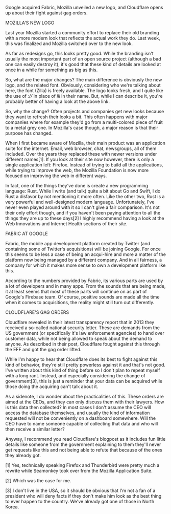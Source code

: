 Google acquired Fabric, Mozilla unveiled a new logo, and Cloudflare opens up about their fight against gag orders.



MOZILLA'S NEW LOGO


Last year Mozilla started a community effort to replace their old branding with a more modern look that reflects the actual work they do. Last week, this was finalized and Mozilla switched over to the new look.

As far as redesigns go, this looks pretty good. While the branding isn't usually the most important part of an open source project (although a bad one can easily destroy it), it's good that these kind of details are looked at once in a while for something as big as this.

So, what are the major changes? The main difference is obviously the new logo, and the related font. Obviously, considering who we're talking about here, the font (Zilla) is freely available. The logo looks fresh, and I quite like the use of _://_ in place of _ill_ in their name. But, while I can describe it, you're probably better of having a look at the above link.

So, why the change? Often projects and companies get new looks because they want to refresh their looks a bit. This often happens with major companies where for example they'd go from a multi-colored piece of fruit to a metal grey one. In Mozilla's case though, a major reason is that their purpose has changed.

When I first became aware of Mozilla, their main product was an application suite for the internet. Email, web browser, chat, newsgroups, all of them included. Over the years they replaced these with newer versions under different names[1]. If you look at their site now however, there is only a single application left: Firefox. Instead of trying to build all the applications, while trying to improve the web, the Mozilla Foundation is now more focused on improving the web in different ways.

In fact, one of the things they've done is create a new programming language: Rust. While I write (and talk) quite a bit about Go and Swift, I do Rust a disfavor by not mentioning it more often. Like the other two, Rust is a very powerful and well-designed modern language. Unfortunately, I've never even played around with it so I can't give a fair comparison. It's not their only effort though, and if you haven't been paying attention to all the things they are up to these days[2] I highly recommend having a look at the Web Innovations and Internet Health sections of their site.



FABRIC AT GOOGLE


Fabric, the mobile app development platform created by Twitter (and containing some of Twitter's acquisitions) will be joining Google. For once this seems to be less a case of being an acqui-hire and more a matter of the platform now being managed by a different company. And in all fairness, a company for which it makes more sense to own a development platform like this.

According to the numbers provided by Fabric, its various parts are used by a lot of developers and in many apps. From the sounds that are being made, it at least seems that most of these parts will continue on as part of Google's Firebase team. Of course, positive sounds are made all the time when it comes to acquisitions, the reality might still turn out differently.



CLOUDFLARE'S GAG ORDERS


Cloudflare revealed in their latest transparency report that in 2013 they received a so-called national security letter. These are demands from the US government (or specifically it's law enforcement agencies) to hand over customer data, while not being allowed to speak about the demand to anyone. As described in their post, Cloudflare fought against this through the EFF and got the gag order lifted.

While I'm happy to hear that Cloudflare does its best to fight against this kind of behavior, they're still pretty powerless against it and that's not good. I've written about this kind of thing before so I don't plan to repeat myself with a long rant. Instead, and especially considering the change of government[3], this is just a reminder that your data can be acquired while those doing the acquiring can't talk about it.

As a sidenote, I do wonder about the practicalities of this. These orders are aimed at the CEOs, and they can only discuss them with their lawyers. How is this data then collected? In most cases I don't assume the CEO will access the database themselves, and usually the kind of information requested will not be conveniently on a dashboard somewhere. Will the CEO have to name someone capable of collecting that data and who will then receive a similar letter?

Anyway, I recommend you read Cloudflare's blogpost as it includes fun little details like someone from the government explaining to them they'll never get requests like this and not being able to refute that because of the ones they already got.

[1] Yes, technically speaking Firefox and Thunderbird were pretty much a rewrite while Seamonkey took over from the Mozilla Application Suite.

[2] Which was the case for me.

[3] I don't live in the USA, so it should be obvious that I'm not a fan of a president who will deny facts if they don't make him look as the best thing to ever happen to the country. We've already got one of those in North Korea.
